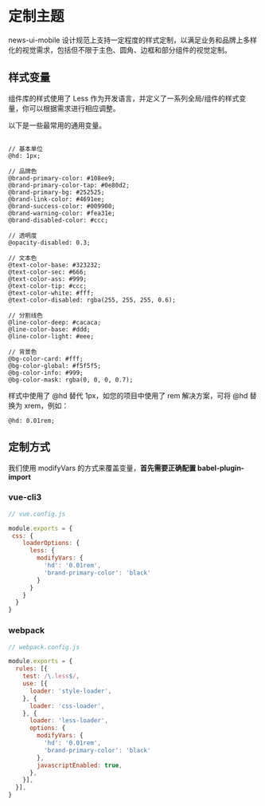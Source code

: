 # 定制主题

news-ui-mobile 设计规范上支持一定程度的样式定制，以满足业务和品牌上多样化的视觉需求，包括但不限于主色、圆角、边框和部分组件的视觉定制。

## 样式变量

组件库的样式使用了 Less 作为开发语言，并定义了一系列全局/组件的样式变量，你可以根据需求进行相应调整。

以下是一些最常用的通用变量。

```less

// 基本单位
@hd: 1px;

// 品牌色
@brand-primary-color: #108ee9;
@brand-primary-color-tap: #0e80d2;
@brand-primary-bg: #252525;
@brand-link-color: #4691ee;
@brand-success-color: #009900;
@brand-warning-color: #fea31e;
@brand-disabled-color: #ccc;

// 透明度
@opacity-disabled: 0.3;

// 文本色
@text-color-base: #323232;
@text-color-sec: #666;
@text-color-ass: #999;
@text-color-tip: #ccc;
@text-color-white: #fff;
@text-color-disabled: rgba(255, 255, 255, 0.6);

// 分割线色
@line-color-deep: #cacaca;
@line-color-base: #ddd;
@line-color-light: #eee;

// 背景色
@bg-color-card: #fff;
@bg-color-global: #f5f5f5;
@bg-color-info: #999;
@bg-color-mask: rgba(0, 0, 0, 0.7);

```

样式中使用了 @hd 替代 1px，如您的项目中使用了 rem 解决方案，可将 @hd 替换为 xrem，例如：

```less
@hd: 0.01rem;
```

## 定制方式

我们使用 modifyVars 的方式来覆盖变量，**首先需要正确配置 babel-plugin-import**

### vue-cli3

```js
// vue.config.js

module.exports = {
 css: {
    loaderOptions: {
      less: {
        modifyVars: {
          'hd': '0.01rem',
          'brand-primary-color': 'black'
        }
      }
    }
  }
}
```

### webpack

```js
// webpack.config.js

module.exports = {
  rules: [{
    test: /\.less$/,
    use: [{
      loader: 'style-loader',
    }, {
      loader: 'css-loader',
    }, {
      loader: 'less-loader',
      options: {
        modifyVars: {
          'hd': '0.01rem',
          'brand-primary-color': 'black'
        },
        javascriptEnabled: true,
      },
    }],
  }],
}
```


